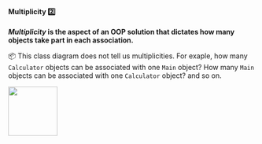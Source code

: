 <div id="title">

#### Multiplicity :two:

</div>

<div id="body">

**_Multiplicity_ is the aspect of an OOP solution that dictates how many objects take part in each association.** 

<tip-box> 

:package: This class diagram does not tell us multiplicities. For exaple, how many `Calculator` objects can be associated with one `Main` object? How many `Main` objects can be associated with one `Calculator` object? and so on. 

<img src="{{baseUrl}}/oopDesign/associations/basic/images/ageListCalculatorPerson.png" height="100" />

</tip-box>

<panel src="../../../uml/classDiagrams/associations/multiplicity/full.md#title-and-body" boilerplate header="{{glyphicon_education}} UML → Class Diagrams → Associations → Multiplicity" expanded />

<p/>

</div>

<div id="extras">

<include src="exercises.md" />

</div>